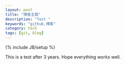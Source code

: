 ```yaml
---
layout: post
title: "博客主题"
description: "Test "
keywords: "github,博客"
category: tech
tags: [git, blog]
---
```

{% include JB/setup %}

This is a test after 3 years. Hope everything works well.
